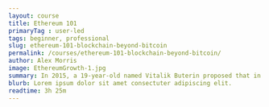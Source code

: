 ```yaml
---
layout: course
title: Ethereum 101
primaryTag : user-led
tags: beginner, professional
slug: ethereum-101-blockchain-beyond-bitcoin
permalink: /courses/ethereum-101-blockchain-beyond-bitcoin/
author: Alex Morris
image: EthereumGrowth-1.jpg
summary: In 2015, a 19-year-old named Vitalik Buterin proposed that in addition to the value transfer functionality, the blockchain could be used to coordinate computers around the world and create a single global computer. In this course, we’ll explore how the concept of a blockchain has evolved, and help you get familiar with the terminology and concepts of decentralized computing with Ethereum as an example.
blurb: Lorem ipsum dolor sit amet consectuter adipiscing elit.
readtime: 3h 25m
---
```

